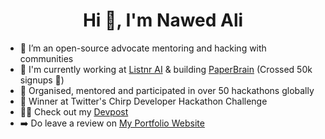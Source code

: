 <h1 align="center">Hi 👋, I'm Nawed Ali</h1>

- 🤖 I’m an open-source advocate mentoring and hacking with communities
- 🔨 I'm currently working at [Listnr AI](https://listnr.ai/) & building [PaperBrain](https://paperbrain.org) (Crossed 50k signups 🎉)
- 📖 Organised, mentored and participated in over 50 hackathons globally
- 💭 Winner at Twitter's Chirp Developer Hackathon Challenge 
- 🧑‍💻 Check out my [Devpost](https://devpost.com/nawed2611?ref_content=user-portfolio&ref_feature=portfolio&ref_medium=global-nav)
- ➡️ Do leave a review on [My Portfolio Website](https://nawedali.com/)
